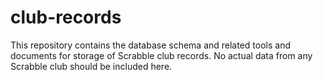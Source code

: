 # club-records
This repository contains the database schema and related tools and documents for storage of Scrabble club records. No actual data from any Scrabble club should be included here.

